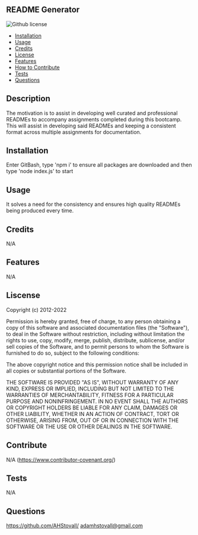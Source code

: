 ## README Generator

  ![Github license](https://img.shields.io/static/v1?label=License&message=MIT&color=brightgreen)
  - [Installation](#installation)
  - [Usage](#usage)
  - [Credits](#credits)
  - [License](#license)
  - [Features](#features)
  - [How to Contribute](#how-to-contribute)
  - [Tests](#tests)
  - [Questions](#questions)
  
## Description
The motivation is to assist in developing well curated and professional READMEs to accompany assignments completed during this bootcamp. This will assist in developing said READMEs and keeping a consistent format across multiple assignments for documentation.

## Installation
Enter GitBash, type 'npm i' to ensure all packages are downloaded and then type 'node index.js' to start

## Usage
It solves a need for the consistency and ensures high quality READMEs being produced every time.

## Credits
N/A

## Features
N/A

## Liscense
Copyright (c) 2012-2022 

Permission is hereby granted, free of charge, to any person obtaining
a copy of this software and associated documentation files (the
"Software"), to deal in the Software without restriction, including
without limitation the rights to use, copy, modify, merge, publish,
distribute, sublicense, and/or sell copies of the Software, and to
permit persons to whom the Software is furnished to do so, subject to
the following conditions:
  
The above copyright notice and this permission notice shall be
included in all copies or substantial portions of the Software.
  
THE SOFTWARE IS PROVIDED "AS IS", WITHOUT WARRANTY OF ANY KIND,
EXPRESS OR IMPLIED, INCLUDING BUT NOT LIMITED TO THE WARRANTIES OF 
MERCHANTABILITY, FITNESS FOR A PARTICULAR PURPOSE AND
NONINFRINGEMENT. IN NO EVENT SHALL THE AUTHORS OR COPYRIGHT HOLDERS BE
LIABLE FOR ANY CLAIM, DAMAGES OR OTHER LIABILITY, WHETHER IN AN ACTION
OF CONTRACT, TORT OR OTHERWISE, ARISING FROM, OUT OF OR IN CONNECTION
WITH THE SOFTWARE OR THE USE OR OTHER DEALINGS IN THE SOFTWARE.
## Contribute
N/A
(https://www.contributor-covenant.org/)

## Tests
N/A

## Questions
https://github.com/AHStovall/
adamhstovall@gmail.com
